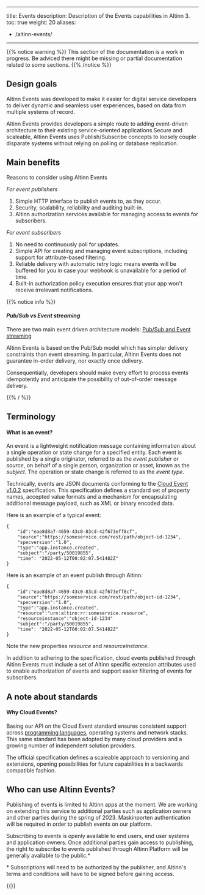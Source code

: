 
---
title: Events
description: Description of the Events capabilities in Altinn 3.
toc: true
weight: 20
aliases:
 - /altinn-events/
---

{{% notice warning  %}}
This section of the documentation is a work in progress. 
Be adviced there might be  missing or partial documentation related to some sections.
{{% /notice %}}


## Design goals

Altinn Events was developed to make it easier for digital service developers to deliver dynamic and 
seamless user experiences, based on data from multiple systems of record. 

Altinn Events provides developers a simple route to adding event-driven architecture to their existing 
service-oriented applications.Secure and scaleable, Altinn Events uses Publish/Subscribe concepts to 
loosely couple disparate systems without relying on polling or database replication.


## Main benefits

Reasons to consider using Altinn Events

_For event publishers_
1. Simple HTTP interface to publish events to, as they occur. 
2. Security, scalability, reliability and auditing built-in.
3. Altinn authorization services available for managing access to events for subscribers.

_For event subscribers_
1. No need to continuously poll for updates.
2. Simple API for creating and managing event subscriptions, including support for attribute-based filtering.
3. Reliable delivery with automatic retry logic means events will be buffered for you in case your webhook is unavailable for a period of time.
4. Built-in authorization policy execution ensures that your app won't receive irrelevant notifications. 


{{% notice info %}}

#### _Pub/Sub vs Event streaming_

There are two main event driven architecture models: 
[Pub/Sub and Event streaming](https://learn.microsoft.com/en-us/azure/architecture/guide/architecture-styles/event-driven)

Altinn Events is based on the Pub/Sub model which has simpler delivery constraints than event streaming. 
In particular, Altinn Events does not guarantee in-order delivery, nor exactly once delivery.

Consequentially, developers should make every effort to process events idempotently and 
anticipate the possibility of out-of-order message delivery. 
 
{{% / %}}

## Terminology
#### What is an event?

An event is a lightweight notification message containing information about a single operation 
or state change for a specified entity. Each event is published by a single originator, referred to
as the *event publisher* or *source*, on behalf of a single person, organization or asset, known as the *subject*. 
The operation or state change is referred to as the *event type*.

Technically, events are JSON documents conforming to the 
[Cloud Event v1.0.2](https://github.com/cloudevents/spec/blob/v1.0.2/cloudevents/spec.md) specification.
This specification defines a standard set of property names, accepted value formats and 
a mechanism for encapsulating additional message payload, such as XML or binary encoded data.

Here is an example of a typical event:

```
{
    "id":"eae8d8a7-4659-43c0-83cd-42f673eff8cf",
    "source":"https://someservice.com/rest/path/object-id-1234",
    "specversion":"1.0",
    "type":"app.instance.created",
    "subject":"/party/50019855",
    "time": "2022-05-12T00:02:07.541482Z"
}
```

Here is an example of an event publish through Altinn: 

```
{
    "id":"eae8d8a7-4659-43c0-83cd-42f673eff8cf",
    "source":"https://someservice.com/rest/path/object-id-1234",
    "specversion":"1.0",
    "type":"app.instance.created",
    "resource":"urn:altinn:rr:someservice.resource",
    "resourceinstance":"object-id-1234"
    "subject":"/party/50019855",
    "time": "2022-05-12T00:02:07.541482Z"
}
```
Note the new properties _resource_ and  _resourceinstance_.


In addition to adhering to the specification, cloud events published through Altinn Events must include
a set of Altinn specific extension attributes used to enable authorization of events 
and support easier filtering of events for subscribers. 


## A note about standards

#### Why Cloud Events?

Basing our API on the Cloud Event standard ensures consistent support across [programming languages](https://github.com/cloudevents/spec#sdks), operating systems and network stacks. 
This same standard has been adopted by many cloud providers and a growing number of independent solution providers. 

The official specification defines a scaleable approach to versioning and extensions, opening possibilities for future capabilities in a backwards compatible fashion.

## Who can use Altinn Events?

Publishing of events is limited to Altinn apps at the moment. 
We are working on extending this service to additional parties such as application owners and other parties during the 
spring of 2023. Maskinporten authentication will be required in order to publish events on our platform.

Subscribing to events is openly available to end users, end user systems and application owners. 
Once additional parties gain access to publishing, the right to subscribe to events published through Altinn Platform
will be generally available to the public.*

\* Subscriptions will need to be authorized by the publisher, and Altinn's terms and conditions will have to be 
signed before gaining access. 

{{<children />}}
